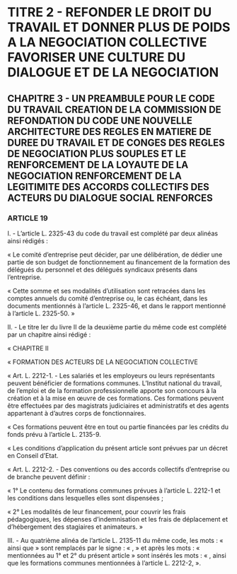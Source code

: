 # TITRE 2 - REFONDER LE DROIT DU TRAVAIL ET DONNER PLUS DE POIDS A LA NEGOCIATION COLLECTIVE FAVORISER UNE CULTURE DU DIALOGUE ET DE LA NEGOCIATION 

## CHAPITRE 3 - UN PREAMBULE POUR LE CODE DU TRAVAIL CREATION DE LA COMMISSION DE REFONDATION DU CODE UNE NOUVELLE ARCHITECTURE DES REGLES EN MATIERE DE DUREE DU TRAVAIL ET DE CONGES  DES REGLES DE NEGOCIATION PLUS SOUPLES ET LE RENFORCEMENT DE LA LOYAUTE DE LA NEGOCIATION  RENFORCEMENT DE LA LEGITIMITE DES ACCORDS COLLECTIFS DES ACTEURS DU DIALOGUE SOCIAL RENFORCES 

### ARTICLE 19


I. - L’article L. 2325-43 du code du travail est complété par deux alinéas ainsi rédigés :

« Le comité d’entreprise peut décider, par une délibération, de dédier une partie de son
budget de fonctionnement au financement de la formation des délégués du personnel et des
délégués syndicaux présents dans l’entreprise.

« Cette somme et ses modalités d’utilisation sont retracées dans les comptes annuels du
comité d’entreprise ou, le cas échéant, dans les documents mentionnés à l’article L. 2325-46, et
dans le rapport mentionné à l’article L. 2325-50. »

II. - Le titre Ier du livre II de la deuxième partie du même code est complété par un
chapitre ainsi rédigé :

« CHAPITRE II

« FORMATION DES ACTEURS DE LA NEGOCIATION COLLECTIVE

« Art. L. 2212-1. - Les salariés et les employeurs ou leurs représentants peuvent
bénéficier de formations communes. L’Institut national du travail, de l’emploi et de la formation
professionnelle apporte son concours à la création et à la mise en œuvre de ces formations. Ces
formations peuvent être effectuées par des magistrats judiciaires et administratifs et des agents
appartenant à d’autres corps de fonctionnaires.

« Ces formations peuvent être en tout ou partie financées par les crédits du fonds prévu à
l’article L. 2135-9.

« Les conditions d’application du présent article sont prévues par un décret en Conseil
d’Etat.

« Art. L. 2212-2. - Des conventions ou des accords collectifs d’entreprise ou de branche
peuvent définir :

« 1° Le contenu des formations communes prévues à l’article L. 2212-1 et les conditions
dans lesquelles elles sont dispensées ;

« 2° Les modalités de leur financement, pour couvrir les frais pédagogiques, les dépenses
d’indemnisation et les frais de déplacement et d’hébergement des stagiaires et animateurs. »



III. - Au quatrième alinéa de l’article L. 2135-11 du même code, les mots : « ainsi que »
sont remplacés par le signe : « , » et après les mots : « mentionnées au 1° et 2° du présent
article » sont insérés les mots : « , ainsi que les formations communes mentionnées à
l’article L. 2212-2, ».
